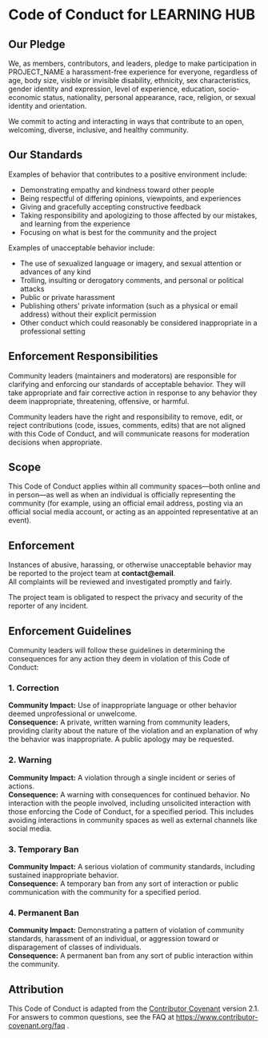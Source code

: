 # Code of Conduct for LEARNING HUB

## Our Pledge
We, as members, contributors, and leaders, pledge to make participation in PROJECT_NAME a harassment-free experience for everyone, regardless of age, body size, visible or invisible disability, ethnicity, sex characteristics, gender identity and expression, level of experience, education, socio-economic status, nationality, personal appearance, race, religion, or sexual identity and orientation.

We commit to acting and interacting in ways that contribute to an open, welcoming, diverse, inclusive, and healthy community.

## Our Standards
Examples of behavior that contributes to a positive environment include:
- Demonstrating empathy and kindness toward other people  
- Being respectful of differing opinions, viewpoints, and experiences  
- Giving and gracefully accepting constructive feedback  
- Taking responsibility and apologizing to those affected by our mistakes, and learning from the experience  
- Focusing on what is best for the community and the project

Examples of unacceptable behavior include:
- The use of sexualized language or imagery, and sexual attention or advances of any kind  
- Trolling, insulting or derogatory comments, and personal or political attacks  
- Public or private harassment  
- Publishing others' private information (such as a physical or email address) without their explicit permission  
- Other conduct which could reasonably be considered inappropriate in a professional setting

## Enforcement Responsibilities
Community leaders (maintainers and moderators) are responsible for clarifying and enforcing our standards of acceptable behavior. They will take appropriate and fair corrective action in response to any behavior they deem inappropriate, threatening, offensive, or harmful.

Community leaders have the right and responsibility to remove, edit, or reject contributions (code, issues, comments, edits) that are not aligned with this Code of Conduct, and will communicate reasons for moderation decisions when appropriate.

## Scope
This Code of Conduct applies within all community spaces—both online and in person—as well as when an individual is officially representing the community (for example, using an official email address, posting via an official social media account, or acting as an appointed representative at an event).

## Enforcement
Instances of abusive, harassing, or otherwise unacceptable behavior may be reported to the project team at **contact@email**.  
All complaints will be reviewed and investigated promptly and fairly.

The project team is obligated to respect the privacy and security of the reporter of any incident.

## Enforcement Guidelines
Community leaders will follow these guidelines in determining the consequences for any action they deem in violation of this Code of Conduct:

### 1. Correction
**Community Impact:** Use of inappropriate language or other behavior deemed unprofessional or unwelcome.  
**Consequence:** A private, written warning from community leaders, providing clarity about the nature of the violation and an explanation of why the behavior was inappropriate. A public apology may be requested.

### 2. Warning
**Community Impact:** A violation through a single incident or series of actions.  
**Consequence:** A warning with consequences for continued behavior. No interaction with the people involved, including unsolicited interaction with those enforcing the Code of Conduct, for a specified period. This includes avoiding interactions in community spaces as well as external channels like social media.

### 3. Temporary Ban
**Community Impact:** A serious violation of community standards, including sustained inappropriate behavior.  
**Consequence:** A temporary ban from any sort of interaction or public communication with the community for a specified period.

### 4. Permanent Ban
**Community Impact:** Demonstrating a pattern of violation of community standards, harassment of an individual, or aggression toward or disparagement of classes of individuals.  
**Consequence:** A permanent ban from any sort of public interaction within the community.

## Attribution
This Code of Conduct is adapted from the [Contributor Covenant](https://www.contributor-covenant.org/) version 2.1.  
For answers to common questions, see the FAQ at https://www.contributor-covenant.org/faq .

